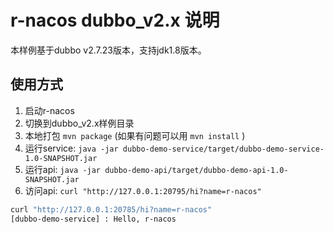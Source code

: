 
# r-nacos dubbo_v2.x 说明

本样例基于dubbo v2.7.23版本，支持jdk1.8版本。



## 使用方式

1. 启动r-nacos
2. 切换到dubbo_v2.x样例目录
3. 本地打包 `mvn package` (如果有问题可以用 `mvn install` )
4. 运行service: `java -jar dubbo-demo-service/target/dubbo-demo-service-1.0-SNAPSHOT.jar`
5. 运行api: `java -jar dubbo-demo-api/target/dubbo-demo-api-1.0-SNAPSHOT.jar`
6. 访问api: `curl "http://127.0.0.1:20795/hi?name=r-nacos"`

```sh
curl "http://127.0.0.1:20785/hi?name=r-nacos"
[dubbo-demo-service] : Hello, r-nacos
```



